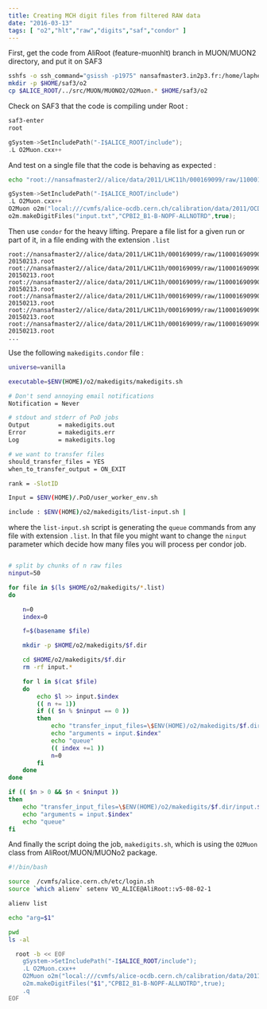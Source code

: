 ```yaml
---
title: Creating MCH digit files from filtered RAW data
date: "2016-03-13"
tags: [ "o2","hlt","raw","digits","saf","condor" ]
---
```


First, get the code from AliRoot (feature-muonhlt) branch in MUON/MUON2 directory, and put it on SAF3

```bash
sshfs -o ssh_command="gsissh -p1975" nansafmaster3.in2p3.fr:/home/laphecet ~/saf3
mkdir -p $HOME/saf3/o2
cp $ALICE_ROOT/../src/MUON/MUONO2/O2Muon.* $HOME/saf3/o2
```

Check on SAF3 that the code is compiling under Root :

```bash
saf3-enter
root
```

```c++
gSystem->SetIncludePath("-I$ALICE_ROOT/include");
.L O2Muon.cxx++
```

And test on a single file that the code is behaving as expected :

```bash
echo "root://nansafmaster2//alice/data/2011/LHC11h/000169099/raw/11000169099032.133.FILTER_RAWMUON_WITH_ALIPHYSICS_vAN-20150213.root" > input.txt
```

```c++
gSystem->SetIncludePath("-I$ALICE_ROOT/include")
.L O2Muon.cxx++
O2Muon o2m("local:///cvmfs/alice-ocdb.cern.ch/calibration/data/2011/OCDB");
o2m.makeDigitFiles("input.txt","CPBI2_B1-B-NOPF-ALLNOTRD",true);
```

Then use `condor` for the heavy lifting. Prepare a file list for a given run or part of it, in a file ending with the extension `.list`

```
root://nansafmaster2//alice/data/2011/LHC11h/000169099/raw/11000169099032.133.FILTER_RAWMUON_WITH_ALIPHYSICS_vAN-20150213.root
root://nansafmaster2//alice/data/2011/LHC11h/000169099/raw/11000169099063.163.FILTER_RAWMUON_WITH_ALIPHYSICS_vAN-20150213.root
root://nansafmaster2//alice/data/2011/LHC11h/000169099/raw/11000169099065.113.FILTER_RAWMUON_WITH_ALIPHYSICS_vAN-20150213.root
root://nansafmaster2//alice/data/2011/LHC11h/000169099/raw/11000169099054.124.FILTER_RAWMUON_WITH_ALIPHYSICS_vAN-20150213.root
root://nansafmaster2//alice/data/2011/LHC11h/000169099/raw/11000169099060.150.FILTER_RAWMUON_WITH_ALIPHYSICS_vAN-20150213.root
root://nansafmaster2//alice/data/2011/LHC11h/000169099/raw/11000169099065.166.FILTER_RAWMUON_WITH_ALIPHYSICS_vAN-20150213.root
...
```

Use the following `makedigits.condor` file :

```bash
universe=vanilla

executable=$ENV(HOME)/o2/makedigits/makedigits.sh

# Don't send annoying email notifications
Notification = Never

# stdout and stderr of PoD jobs
Output        = makedigits.out
Error         = makedigits.err
Log           = makedigits.log

# we want to transfer files
should_transfer_files = YES
when_to_transfer_output = ON_EXIT

rank = -SlotID

Input = $ENV(HOME)/.PoD/user_worker_env.sh

include : $ENV(HOME)/o2/makedigits/list-input.sh |
```

where the `list-input.sh` script is generating the `queue` commands from any file with extension `.list`. In that file you might want to change the `ninput` parameter which decide how many files you will process per condor job.

```bash

# split by chunks of n raw files
ninput=50

for file in $(ls $HOME/o2/makedigits/*.list)
do

	n=0
	index=0

	f=$(basename $file)

	mkdir -p $HOME/o2/makedigits/$f.dir

	cd $HOME/o2/makedigits/$f.dir
	rm -rf input.*

	for l in $(cat $file)
	do
		echo $l >> input.$index
		(( n += 1))
		if (( $n % $ninput == 0 ))
		then
			echo "transfer_input_files=\$ENV(HOME)/o2/makedigits/$f.dir/input.$index,\$ENV(HOME)/o2/O2Muon.cxx,\$ENV(HOME)/o2/O2Muon.h"
			echo "arguments = input.$index"
			echo "queue"
			(( index +=1 ))
			n=0
		fi
	done
done

if (( $n > 0 && $n < $ninput ))
then
	echo "transfer_input_files=\$ENV(HOME)/o2/makedigits/$f.dir/input.$index,\$ENV(HOME)/o2/O2Muon.cxx,\$ENV(HOME)/o2/O2Muon.h"
	echo "arguments = input.$index"
	echo "queue"
fi
```

And finally the script doing the job, `makedigits.sh`, which is using the `O2Muon` class from AliRoot/MUON/MUONo2 package.

```bash
#!/bin/bash

source  /cvmfs/alice.cern.ch/etc/login.sh
source `which alienv` setenv VO_ALICE@AliRoot::v5-08-02-1

alienv list

echo "arg=$1"

pwd
ls -al

  root -b << EOF
    gSystem->SetIncludePath("-I$ALICE_ROOT/include");
    .L O2Muon.cxx++
    O2Muon o2m("local:///cvmfs/alice-ocdb.cern.ch/calibration/data/2011/OCDB");
    o2m.makeDigitFiles("$1","CPBI2_B1-B-NOPF-ALLNOTRD",true);
    .q
EOF
```
